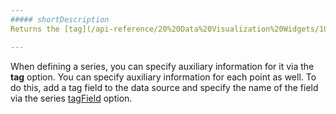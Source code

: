 ```yaml
---
##### shortDescription
Returns the [tag](/api-reference/20%20Data%20Visualization%20Widgets/10%20dxChart/1%20Configuration/series/tag.md '/Documentation/ApiReference/Data_Visualization_Widgets/dxChart/Configuration/series/#tag') of the series.

---
```

When defining a series, you can specify auxiliary information for it via the **tag** option. You can specify auxiliary information for each point as well. To do this, add a tag field to the data source and specify the name of the field via the series [tagField](/api-reference/20%20Data%20Visualization%20Widgets/10%20dxChart/5%20Series%20Types/CommonSeries/tagField.md '/Documentation/ApiReference/Data_Visualization_Widgets/dxChart/Configuration/commonSeriesSettings/#tagField') option.